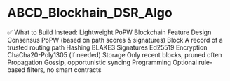 # ABCD_Blockhain_DSR_Algo

✅ What to Build Instead: Lightweight PoPW Blockchain
Feature	Design
Consensus	PoPW (based on path scores & signatures)
Block	A record of a trusted routing path
Hashing	BLAKE3
Signatures	Ed25519
Encryption	ChaCha20-Poly1305 (if needed)
Storage	Only recent blocks, pruned often
Propagation	Gossip, opportunistic syncing
Programming	Optional rule-based filters, no smart contracts
